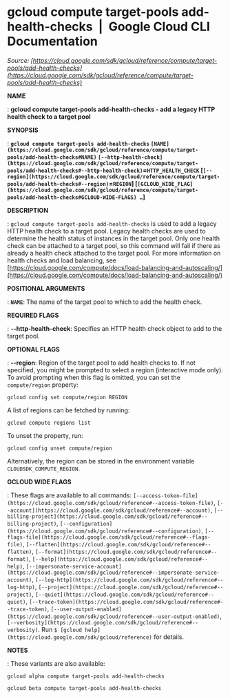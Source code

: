 # gcloud compute target-pools add-health-checks  |  Google Cloud CLI Documentation

*Source: [https://cloud.google.com/sdk/gcloud/reference/compute/target-pools/add-health-checks](https://cloud.google.com/sdk/gcloud/reference/compute/target-pools/add-health-checks)*

**NAME**

: **gcloud compute target-pools add-health-checks - add a legacy HTTP health check to a target pool**

**SYNOPSIS**

: **`gcloud compute target-pools add-health-checks` `[NAME](https://cloud.google.com/sdk/gcloud/reference/compute/target-pools/add-health-checks#NAME)` `[--http-health-check](https://cloud.google.com/sdk/gcloud/reference/compute/target-pools/add-health-checks#--http-health-check)`=`HTTP_HEALTH_CHECK` [`[--region](https://cloud.google.com/sdk/gcloud/reference/compute/target-pools/add-health-checks#--region)`=`REGION`] [`[GCLOUD_WIDE_FLAG](https://cloud.google.com/sdk/gcloud/reference/compute/target-pools/add-health-checks#GCLOUD-WIDE-FLAGS) …`]**

**DESCRIPTION**

: `gcloud compute target-pools add-health-checks` is used to add a
legacy HTTP health check to a target pool. Legacy health checks are used to
determine the health status of instances in the target pool. Only one health
check can be attached to a target pool, so this command will fail if there as
already a health check attached to the target pool. For more information on
health checks and load balancing, see [https://cloud.google.com/compute/docs/load-balancing-and-autoscaling/](https://cloud.google.com/compute/docs/load-balancing-and-autoscaling/)

**POSITIONAL ARGUMENTS**

: **`NAME`**:
The name of the target pool to which to add the health check.

**REQUIRED FLAGS**

: **--http-health-check**:
Specifies an HTTP health check object to add to the target pool.

**OPTIONAL FLAGS**

: **--region**:
Region of the target pool to add health checks to. If not specified, you might
be prompted to select a region (interactive mode only).
To avoid prompting when this flag is omitted, you can set the
``compute/region`` property:

```
gcloud config set compute/region REGION
```

A list of regions can be fetched by running:

```
gcloud compute regions list
```

To unset the property, run:

```
gcloud config unset compute/region
```

Alternatively, the region can be stored in the environment variable
``CLOUDSDK_COMPUTE_REGION``.

**GCLOUD WIDE FLAGS**

: These flags are available to all commands: `[--access-token-file](https://cloud.google.com/sdk/gcloud/reference#--access-token-file)`,
`[--account](https://cloud.google.com/sdk/gcloud/reference#--account)`, `[--billing-project](https://cloud.google.com/sdk/gcloud/reference#--billing-project)`,
`[--configuration](https://cloud.google.com/sdk/gcloud/reference#--configuration)`,
`[--flags-file](https://cloud.google.com/sdk/gcloud/reference#--flags-file)`,
`[--flatten](https://cloud.google.com/sdk/gcloud/reference#--flatten)`, `[--format](https://cloud.google.com/sdk/gcloud/reference#--format)`, `[--help](https://cloud.google.com/sdk/gcloud/reference#--help)`, `[--impersonate-service-account](https://cloud.google.com/sdk/gcloud/reference#--impersonate-service-account)`,
`[--log-http](https://cloud.google.com/sdk/gcloud/reference#--log-http)`,
`[--project](https://cloud.google.com/sdk/gcloud/reference#--project)`, `[--quiet](https://cloud.google.com/sdk/gcloud/reference#--quiet)`, `[--trace-token](https://cloud.google.com/sdk/gcloud/reference#--trace-token)`, `[--user-output-enabled](https://cloud.google.com/sdk/gcloud/reference#--user-output-enabled)`,
`[--verbosity](https://cloud.google.com/sdk/gcloud/reference#--verbosity)`.
Run `$ [gcloud help](https://cloud.google.com/sdk/gcloud/reference)` for details.

**NOTES**

: These variants are also available:

```
gcloud alpha compute target-pools add-health-checks
```

```
gcloud beta compute target-pools add-health-checks
```